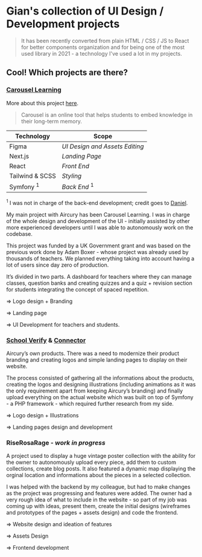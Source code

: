 # Gian's collection of UI Design / Development projects

> It has been recently converted from plain HTML / CSS / JS to React for better components organization and for being one of the most used library in 2021 - a technology I've used a lot in my projects.

## Cool! Which projects are there?

### **[Carousel Learning](https://www.carousel-learning.com/)**  
More about this project [here](https://github.com/gianluigitrontini/carousel-learning/blob/main/README.md).  

> Carousel is an online tool that helps students to embed knowledge in their long-term memory.

| Technology           | Scope                          |
| -------------------- | ------------------------------ |
| Figma                | _UI Design and Assets Editing_ |
| Next.js              | _Landing Page_                 |
| React                | _Front End_                    |
| Tailwind & SCSS      | _Styling_                      |
| Symfony <sup>1</sup> | _Back End_ <sup>1</sup>        |

<sup>1</sup> I was not in charge of the back-end development; credit goes to [Daniel](https://github.com/xDaizu).  

My main project with Aircury has been Carousel Learning. I was in charge of the whole design and development of the UI - initially assisted by other more experienced developers until I was able to autonomously work on the codebase.

This project was funded by a UK Government grant and was based on the previous work done by Adam Boxer - whose project was already used by thousands of teachers. We planned everything taking into account having a lot of users since day zero of production.

It’s divided in two parts. A dashboard for teachers where they can manage classes, question banks and creating quizzes and a quiz + revision section for students integrating the concept of spaced repetition.

=> Logo design + Branding

=> Landing page

=> UI Development for teachers and students.

### [School Verify](https://www.aircury.com/verify) & [Connector](https://www.aircury.com/connector)

Aircury’s own products.
There was a need to modernize their product branding and creating logos and simple landing pages to display on their website.

The process consisted of gathering all the informations about the products, creating the logos and designing illustrations (including animations as it was the only requirement apart from keeping Aircury’s branding) and finally upload everything on the actual website which was built on top of Symfony - a PHP framework - which required further research from my side.

=> Logo design + Illustrations

=> Landing pages design and development

### RiseRosaRage - *work in progress*

A project used to display a huge vintage poster collection with the ability for the owner to autonomously upload every piece, add them to custom collections, create blog posts. It also featured a dynamic map displaying the orginal location and informations about the pieces in a selected collection.

I was helped with the backend by my colleague, but had to make changes as the project was progressing and features were added. The owner had a very rough idea of what to include in the website - so part of my job was coming up with ideas, present them, create the initial designs (wireframes and prototypes of the pages + assets design) and code the frontend.

=> Website design and ideation of features

=> Assets Design

=> Frontend development
